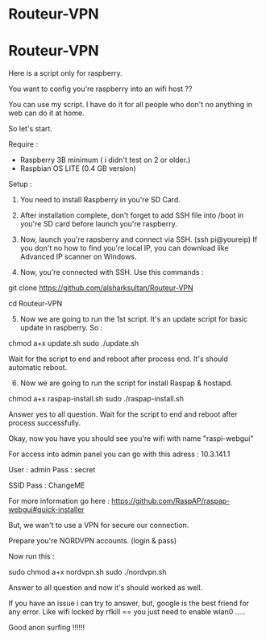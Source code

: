 # Routeur-VPN

# Routeur-VPN



Here is a script only for raspberry. 

You want to config you're raspberry into an wifi host ?? 


You can use my script. I have do it for all people who don't no anything in web can do it at home. 


So let's start.

Require : 

- Raspberry 3B minimum ( i didn't test on 2 or older.)
- Raspbian OS LITE (0.4 GB version)


Setup : 

1. You need to install Raspberry in you're SD Card. 

2. After installation complete, don't forget to add SSH file into /boot in you're SD card before launch you're raspberry.

3. Now, launch you're rapsberry and connect via SSH. (ssh pi@youreip) If you don't no how to find you're local IP, you can download like Advanced IP scanner on Windows.

4. Now, you're connected with SSH. Use this commands : 

git clone https://github.com/alsharksultan/Routeur-VPN

cd Routeur-VPN

5. Now we are going to run the 1st script. It's an update script for basic update in raspberry. So :

chmod a+x update.sh
sudo ./update.sh

Wait for the script to end and reboot after process end. It's should automatic reboot.

6. Now we are going to run the script for install Raspap & hostapd.

chmod a+x raspap-install.sh
sudo ./raspap-install.sh

Answer yes to all question. Wait for the script to end and reboot after process successfully. 

Okay, now you have you should see you're wifi with name "raspi-webgui"

For access into admin panel you can go with this adress : 10.3.141.1

User : admin
Pass : secret

SSID Pass : ChangeME

For more information go here : https://github.com/RaspAP/raspap-webgui#quick-installer

But, we wan't to use a VPN for secure our connection. 

Prepare you're NORDVPN accounts. (login & pass)

Now run this : 

sudo chmod a+x nordvpn.sh
sudo ./nordvpn.sh

Answer to all question and now it's should worked as well.

If you have an issue i can try to answer, but, google is the best friend for any error. 
Like wifi locked by rfkill == you just need to enable wlan0 ..... 

Good anon surfing !!!!!!
